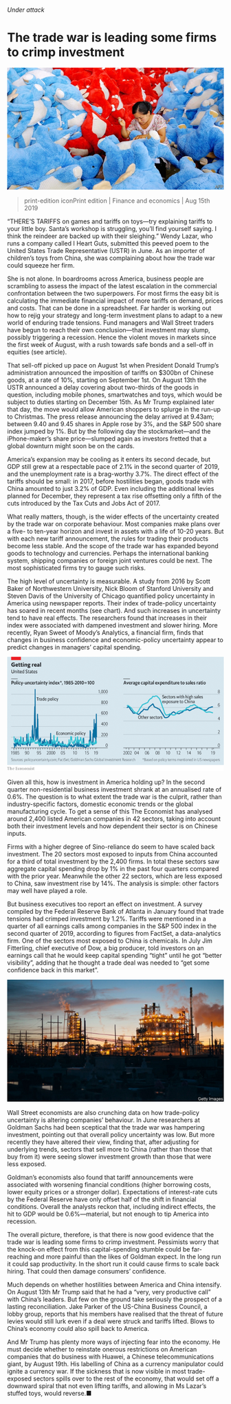 ###### Under attack

# The trade war is leading some firms to crimp investment 

![image](images/20190817_FNP002_0.jpg) 

> print-edition iconPrint edition | Finance and economics | Aug 15th 2019 

“THERE’S TARIFFS on games and tariffs on toys—try explaining tariffs to your little boy. Santa’s workshop is struggling, you’ll find yourself saying. I think the reindeer are backed up with their sleighing.” Wendy Lazar, who runs a company called I Heart Guts, submitted this peeved poem to the United States Trade Representative (USTR) in June. As an importer of children’s toys from China, she was complaining about how the trade war could squeeze her firm. 

She is not alone. In boardrooms across America, business people are scrambling to assess the impact of the latest escalation in the commercial confrontation between the two superpowers. For most firms the easy bit is calculating the immediate financial impact of more tariffs on demand, prices and costs. That can be done in a spreadsheet. Far harder is working out how to rejig your strategy and long-term investment plans to adapt to a new world of enduring trade tensions. Fund managers and Wall Street traders have begun to reach their own conclusion—that investment may slump, possibly triggering a recession. Hence the violent moves in markets since the first week of August, with a rush towards safe bonds and a sell-off in equities (see article). 

That sell-off picked up pace on August 1st when President Donald Trump’s administration announced the imposition of tariffs on $300bn of Chinese goods, at a rate of 10%, starting on September 1st. On August 13th the USTR announced a delay covering about two-thirds of the goods in question, including mobile phones, smartwatches and toys, which would be subject to duties starting on December 15th. As Mr Trump explained later that day, the move would allow American shoppers to splurge in the run-up to Christmas. The press release announcing the delay arrived at 9.43am; between 9.40 and 9.45 shares in Apple rose by 3%, and the S&P 500 share index jumped by 1%. But by the following day the stockmarket—and the iPhone-maker’s share price—slumped again as investors fretted that a global downturn might soon be on the cards. 

America’s expansion may be cooling as it enters its second decade, but GDP still grew at a respectable pace of 2.1% in the second quarter of 2019, and the unemployment rate is a brag-worthy 3.7%. The direct effect of the tariffs should be small: in 2017, before hostilities began, goods trade with China amounted to just 3.2% of GDP. Even including the additional levies planned for December, they represent a tax rise offsetting only a fifth of the cuts introduced by the Tax Cuts and Jobs Act of 2017. 

What really matters, though, is the wider effects of the uncertainty created by the trade war on corporate behaviour. Most companies make plans over a five- to ten-year horizon and invest in assets with a life of 10-20 years. But with each new tariff announcement, the rules for trading their products become less stable. And the scope of the trade war has expanded beyond goods to technology and currencies. Perhaps the international banking system, shipping companies or foreign joint ventures could be next. The most sophisticated firms try to gauge such risks. 

The high level of uncertainty is measurable. A study from 2016 by Scott Baker of Northwestern University, Nick Bloom of Stanford University and Steven Davis of the University of Chicago quantified policy uncertainty in America using newspaper reports. Their index of trade-policy uncertainty has soared in recent months (see chart). And such increases in uncertainty tend to have real effects. The researchers found that increases in their index were associated with dampened investment and slower hiring. More recently, Ryan Sweet of Moody’s Analytics, a financial firm, finds that changes in business confidence and economic-policy uncertainty appear to predict changes in managers’ capital spending. 

![image](images/20190817_FNC593.png) 

Given all this, how is investment in America holding up? In the second quarter non-residential business investment shrank at an annualised rate of 0.6%. The question is to what extent the trade war is the culprit, rather than industry-specific factors, domestic economic trends or the global manufacturing cycle. To get a sense of this The Economist has analysed around 2,400 listed American companies in 42 sectors, taking into account both their investment levels and how dependent their sector is on Chinese inputs. 

Firms with a higher degree of Sino-reliance do seem to have scaled back investment. The 20 sectors most exposed to inputs from China accounted for a third of total investment by the 2,400 firms. In total these sectors saw aggregate capital spending drop by 1% in the past four quarters compared with the prior year. Meanwhile the other 22 sectors, which are less exposed to China, saw investment rise by 14%. The analysis is simple: other factors may well have played a role. 

But business executives too report an effect on investment. A survey compiled by the Federal Reserve Bank of Atlanta in January found that trade tensions had crimped investment by 1.2%. Tariffs were mentioned in a quarter of all earnings calls among companies in the S&P 500 index in the second quarter of 2019, according to figures from FactSet, a data-analytics firm. One of the sectors most exposed to China is chemicals. In July Jim Fitterling, chief executive of Dow, a big producer, told investors on an earnings call that he would keep capital spending “tight” until he got “better visibility”, adding that he thought a trade deal was needed to “get some confidence back in this market”. 

![image](images/20190817_FNP005_0.jpg) 

Wall Street economists are also crunching data on how trade-policy uncertainty is altering companies’ behaviour. In June researchers at Goldman Sachs had been sceptical that the trade war was hampering investment, pointing out that overall policy uncertainty was low. But more recently they have altered their view, finding that, after adjusting for underlying trends, sectors that sell more to China (rather than those that buy from it) were seeing slower investment growth than those that were less exposed. 

Goldman’s economists also found that tariff announcements were associated with worsening financial conditions (higher borrowing costs, lower equity prices or a stronger dollar). Expectations of interest-rate cuts by the Federal Reserve have only offset half of the shift in financial conditions. Overall the analysts reckon that, including indirect effects, the hit to GDP would be 0.6%—material, but not enough to tip America into recession. 

The overall picture, therefore, is that there is now good evidence that the trade war is leading some firms to crimp investment. Pessimists worry that the knock-on effect from this capital-spending stumble could be far-reaching and more painful than the likes of Goldman expect. In the long run it could sap productivity. In the short run it could cause firms to scale back hiring. That could then damage consumers’ confidence. 

Much depends on whether hostilities between America and China intensify. On August 13th Mr Trump said that he had a “very, very productive call” with China’s leaders. But few on the ground take seriously the prospect of a lasting reconciliation. Jake Parker of the US-China Business Council, a lobby group, reports that his members have realised that the threat of future levies would still lurk even if a deal were struck and tariffs lifted. Blows to China’s economy could also spill back to America. 

And Mr Trump has plenty more ways of injecting fear into the economy. He must decide whether to reinstate onerous restrictions on American companies that do business with Huawei, a Chinese telecommunications giant, by August 19th. His labelling of China as a currency manipulator could ignite a currency war. If the sickness that is now visible in most trade-exposed sectors spills over to the rest of the economy, that would set off a downward spiral that not even lifting tariffs, and allowing in Ms Lazar’s stuffed toys, would reverse.■ 

